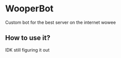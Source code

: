 # WooperBot
Custom bot for the best server on the internet wowee

## How to use it?
IDK still figuring it out 
